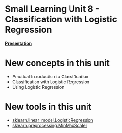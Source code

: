 # Small Learning Unit 8 - Classification with Logistic Regression


#### [Presentation](https://docs.google.com/presentation/d/1w29ByYhPwgDiQ-ThUe9hGQFsklLQv1KvHklDdO2SEJk/edit?usp=sharing)

# New concepts in this unit

- Practical Introduction to Classification
- Classification with Logistic Regression
- Using Logistic Regression

# New tools in this unit

- [sklearn.linear_model.LogisticRegression](https://scikit-learn.org/stable/modules/generated/sklearn.linear_model.LogisticRegression.html)
- [sklearn.preprocessing.MinMaxScaler](https://scikit-learn.org/stable/modules/generated/sklearn.preprocessing.MinMaxScaler.html)
